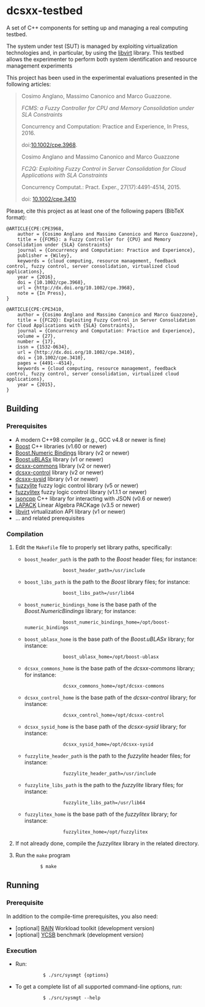 dcsxx-testbed
=============

A set of C++ components for setting up and managing a real computing testbed.

The system under test (SUT) is managed by exploiting virtualization technologies and, in particular, by using the [libvirt](http://www.libvirt.org) library.
This testbed allows the experimenter to perform both system identification and resource management experiments

This project has been used in the experimental evaluations presented in the following articles:

> Cosimo Anglano, Massimo Canonico and Marco Guazzone.
>
> *FCMS: a Fuzzy Controller for CPU and Memory Consolidation under SLA Constraints*
>
> Concurrency and Computation: Practice and Experience, In Press, 2016.
>
> doi:[10.1002/cpe.3968](http://dx.doi.org/10.1002/cpe.3968).
>
>
> Cosimo Anglano and Massimo Canonico and Marco Guazzone
>
> *FC2Q: Exploiting Fuzzy Control in Server Consolidation for Cloud Applications with SLA Constraints*
>
> Concurrency Computat.: Pract. Exper., 27(17):4491-4514, 2015.
>
> doi: [10.1002/cpe.3410](http://dx.doi.org/10.1002/cpe.3410)

Please, cite this project as at least one of the following papers (BibTeX format):

    @ARTICLE{CPE:CPE3968,
        author = {Cosimo Anglano and Massimo Canonico and Marco Guazzone},
        title = {{FCMS}: a Fuzzy Controller for {CPU} and Memory Consolidation under {SLA} Constraints}
        journal = {Concurrency and Computation: Practice and Experience},
        publisher = {Wiley},
        keywords = {cloud computing, resource management, feedback control, fuzzy control, server consolidation, virtualized cloud applications},
        year = {2016},
        doi = {10.1002/cpe.3968},
        url = {http://dx.doi.org/10.1002/cpe.3968},
        note = {In Press},
    }

    @ARTICLE{CPE:CPE3410,
        author = {Cosimo Anglano and Massimo Canonico and Marco Guazzone},
        title = {{FC2Q}: Exploiting Fuzzy Control in Server Consolidation for Cloud Applications with {SLA} Constraints},
        journal = {Concurrency and Computation: Practice and Experience},
        volume = {27},
        number = {17},
        issn = {1532-0634},
        url = {http://dx.doi.org/10.1002/cpe.3410},
        doi = {10.1002/cpe.3410},
        pages = {4491--4514},
        keywords = {cloud computing, resource management, feedback control, fuzzy control, server consolidation, virtualized cloud applications},
        year = {2015},
    }



Building
--------

### Prerequisites

* A modern C++98 compiler (e.g., GCC v4.8 or newer is fine)
* [Boost](http://boost.org) C++ libraries (v1.60 or newer)
* [Boost.Numeric Bindings](http://svn.boost.org/svn/boost/sandbox/numeric_bindings) library (v2 or newer)
* [Boost.uBLASx](https://github.com/sguazt/boost-ublasx) library (v1 or newer)
* [dcsxx-commons](https://github.com/sguazt/dcsxx-commons) library (v2 or newer)
* [dcsxx-control](https://github.com/sguazt/dcsxx-control) library (v2 or newer)
* [dcsxx-sysid](https://github.com/sguazt/dcsxx-sysid) library (v1 or newer)
* [fuzzylite](http://www.fuzzylite.com) fuzzy logic control library (v5 or newer)
* [fuzzylitex](http://github.com/sguazt/fuzzylitex) fuzzy logic control library (v1.1.1 or newer)
* [jsoncpp](https://github.com/open-source-parsers/jsoncpp) C++ library for interacting with JSON (v0.6 or newer)
* [LAPACK](http://www.netlib.org/lapack/) Linear Algebra PACKage (v3.5 or newer)
* [libvirt](http://libvirt.org) virtualization API library (v1 or newer)
* ... and related prerequisites

### Compilation

1. Edit the `Makefile` file to properly set library paths, specifically:
	* `boost_header_path` is the path to the *Boost* header files; for instance:

						boost_header_path=/usr/include
	* `boost_libs_path` is the path to the *Boost* library files; for instance:

						boost_libs_path=/usr/lib64
	* `boost_numeric_bindings_home` is the base path of the *Boost.NumericBindings* library; for instance:

						boost_numeric_bindings_home=/opt/boost-numeric_bindings
	* `boost_ublasx_home` is the base path of the *Boost.uBLASx* library; for instance:

						boost_ublasx_home=/opt/boost-ublasx
	* `dcsxx_commons_home` is the base path of the *dcsxx-commons* library; for instance:

						dcsxx_commons_home=/opt/dcsxx-commons
	* `dcsxx_control_home` is the base path of the *dcsxx-control* library; for instance:

						dcsxx_control_home=/opt/dcsxx-control
	* `dcsxx_sysid_home` is the base path of the *dcsxx-sysid* library; for instance:

						dcsxx_sysid_home=/opt/dcsxx-sysid
	* `fuzzylite_header_path` is the path to the *fuzzylite* header files; for instance:

						fuzzylite_header_path=/usr/include
	* `fuzzylite_libs_path` is the path to the *fuzzylite* library files; for instance:

						fuzzylite_libs_path=/usr/lib64
	* `fuzzylitex_home` is the base path of the *fuzzylitex* library; for instance:

						fuzzylitex_home=/opt/fuzzylitex
2. If not already done, compile the *fuzzylitex* library in the related directory.

3. Run the `make` program

				$ make


Running
-------

### Prerequisite

In addition to the compile-time prerequisites, you also need:
* [optional] [RAIN](https://github.com/yungsters/rain-workload-toolkit) Workload toolkit (development version)
* [optional] [YCSB](https://github.com/brianfrankcooper/YCSB) benchmark (development version)

### Execution

* Run:

				$ ./src/sysmgt {options}
* To get a complete list of all supported command-line options, run:

				$ ./src/sysmgt --help

